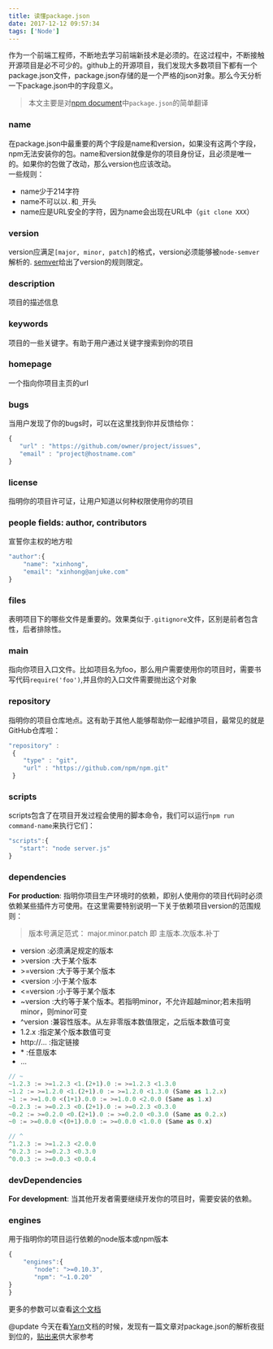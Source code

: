 ```yaml
---
title: 读懂package.json
date: 2017-12-12 09:57:34
tags: ['Node']
---
```


作为一个前端工程师，不断地去学习前端新技术是必须的。在这过程中，不断接触开源项目是必不可少的。github上的开源项目，我们发现大多数项目下都有一个package.json文件，package.json存储的是一个严格的json对象。那么今天分析一下package.json中的字段意义。
> 本文主要是对[npm document](https://docs.npmjs.com/files/package.json)中`package.json`的简单翻译

### name
在package.json中最重要的两个字段是name和version，如果没有这两个字段，npm无法安装你的包。name和version就像是你的项目身份证，且必须是唯一的。如果你的包做了改动，那么version也应该改动。        
一些规则：
* name少于214字符
* name不可以以`.`和`_`开头
* name应是URL安全的字符，因为name会出现在URL中（`git clone XXX`）

### version
version应满足`[major, minor, patch]`的格式，version必须能够被`node-semver`解析的. [semver](https://docs.npmjs.com/misc/semver)给出了version的规则限定。

### description
项目的描述信息

### keywords
项目的一些关键字。有助于用户通过关键字搜索到你的项目

### homepage
一个指向你项目主页的url

### bugs
当用户发现了你的bugs时，可以在这里找到你并反馈给你：
```js
{
   "url" : "https://github.com/owner/project/issues",
   "email" : "project@hostname.com"
}
```

### license
指明你的项目许可证，让用户知道以何种权限使用你的项目

### people fields: author, contributors
宣誓你主权的地方啦
```js
"author":{
    "name": "xinhong",
    "email": "xinhong@anjuke.com"
}
```

### files
表明项目下的哪些文件是重要的。效果类似于`.gitignore`文件，区别是前者包含性，后者排除性。

### main
指向你项目入口文件。比如项目名为foo，那么用户需要使用你的项目时，需要书写代码`require('foo')`,并且你的入口文件需要抛出这个对象

### repository
指明你的项目仓库地点。这有助于其他人能够帮助你一起维护项目，最常见的就是GitHub仓库啦：
```js
"repository" :
 {
    "type" : "git",
    "url" : "https://github.com/npm/npm.git"
 }
```

### scripts
scripts包含了在项目开发过程会使用的脚本命令，我们可以运行`npm run command-name`来执行它们：
```js
"scripts":{
   "start": "node server.js"
}
```

### dependencies
**For production**: 指明你项目生产环境时的依赖，即别人使用你的项目代码时必须依赖某些插件方可使用。在这里需要特别说明一下关于依赖项目version的范围规则：
> 版本号满足范式： major.minor.patch 即 主版本.次版本.补丁

* version :必须满足规定的版本
* \>version  :大于某个版本
* \>=version :大于等于某个版本
* <version  :小于某个版本
* <=version  :小于等于某个版本
* ~version :大约等于某个版本。若指明minor，不允许超越minor;若未指明minor，则minor可变
* ^version  :兼容性版本。从左非零版本数值限定，之后版本数值可变
* 1.2.x  :指定某个版本数值可变
* http://...  :指定链接
* \*  :任意版本
* ...

```js
// ~
~1.2.3 := >=1.2.3 <1.(2+1).0 := >=1.2.3 <1.3.0
~1.2 := >=1.2.0 <1.(2+1).0 := >=1.2.0 <1.3.0 (Same as 1.2.x)
~1 := >=1.0.0 <(1+1).0.0 := >=1.0.0 <2.0.0 (Same as 1.x)
~0.2.3 := >=0.2.3 <0.(2+1).0 := >=0.2.3 <0.3.0
~0.2 := >=0.2.0 <0.(2+1).0 := >=0.2.0 <0.3.0 (Same as 0.2.x)
~0 := >=0.0.0 <(0+1).0.0 := >=0.0.0 <1.0.0 (Same as 0.x)

// ^
^1.2.3 := >=1.2.3 <2.0.0
^0.2.3 := >=0.2.3 <0.3.0
^0.0.3 := >=0.0.3 <0.0.4
```

### devDependencies
**For development**: 当其他开发者需要继续开发你的项目时，需要安装的依赖。

### engines
用于指明你的项目运行依赖的node版本或npm版本
```js
{
    "engines":{
       "node": ">=0.10.3",
       "npm": "~1.0.20"
}
}
```

更多的参数可以查看[这个文档](https://docs.npmjs.com/files/package.json)

@update
今天在看[Yarn](https://yarnpkg.com/zh-Hans/)文档的时候，发现有一篇文章对package.json的解析夜挺到位的，[贴出来](https://yarnpkg.com/zh-Hans/docs/package-json)供大家参考
